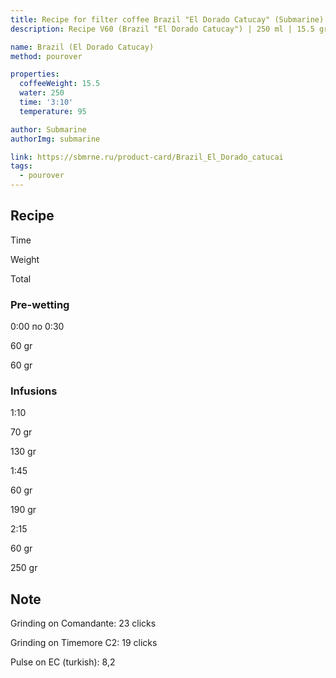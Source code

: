```yaml
---
title: Recipe for filter coffee Brazil "El Dorado Catucay" (Submarine)
description: Recipe V60 (Brazil "El Dorado Catucay") | 250 ml | 15.5 gr

name: Brazil (El Dorado Catucay)
method: pourover

properties:
  coffeeWeight: 15.5
  water: 250
  time: '3:10'
  temperature: 95

author: Submarine
authorImg: submarine

link: https://sbmrne.ru/product-card/Brazil_El_Dorado_catucai
tags:
  - pourover
---
```


## Recipe


<div class="time-line">

Time

Weight

Total

</div>

### Pre-wetting

<div class="time-line">

0:00 по 0:30

60 gr

60 gr

</div>


### Infusions

<div class="time-line">

1:10

70 gr

130 gr

</div>

<div class="time-line">

1:45

60 gr

190 gr

</div>

<div class="time-line">

2:15

60 gr

250 gr

</div>


<div class="info-note">

## Note

Grinding on Comandante: 23 clicks

Grinding on Timemore C2: 19 clicks

Pulse on EC (turkish): 8,2
</div>


